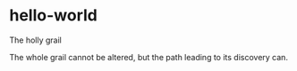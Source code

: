 # hello-world
The holly grail

The whole grail cannot be altered, but the path leading to its discovery can.
